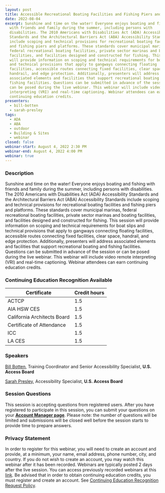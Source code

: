 ```yaml
---
layout: post
title: Accessible Recreational Boating Facilities and Fishing Piers and Platforms
date: 2022-08-04
excerpt: Sunshine and time on the water! Everyone enjoys boating and fishing
  with friends and family during the summer, including persons with
  disabilities. The 2010 Americans with Disabilities Act (ADA) Accessibility
  Standards and the Architectural Barriers Act (ABA) Accessibility Standards
  include scoping and technical provisions for recreational boating facilities
  and fishing piers and platforms. These standards cover municipal marinas,
  federal recreational boating facilities, private sector marinas and boating
  facilities, and facilities designed and constructed for fishing. This session
  will provide information on scoping and technical requirements for boat slips
  and technical provisions that apply to gangways connecting floating
  facilities, accessible routes connecting fixed facilities, clear space,
  handrail, and edge protection. Additionally, presenters will address
  associated elements and facilities that support recreational boating and
  fishing facilities. Questions can be submitted in advance of the session or
  can be posed during the live webinar. This webinar will include video remote
  interpreting (VRI) and real-time captioning. Webinar attendees can earn
  continuing education credits.
presenters:
  - bill-botten
  - sarah-presley
tags:
  - ADA
  - ABA
  - outdoor
  - Building & Sites
  - webinar
closed: false
webinar-start: August 4, 2022 2:30 PM
webinar-end: August 4, 2022 4:00 PM
webinar: true
---
```

### Description

Sunshine and time on the water! Everyone enjoys boating and fishing with friends and family during the summer, including persons with disabilities. The 2010 Americans with Disabilities Act (ADA) Accessibility Standards and the Architectural Barriers Act (ABA) Accessibility Standards include scoping and technical provisions for recreational boating facilities and fishing piers and platforms. These standards cover municipal marinas, federal recreational boating facilities, private sector marinas and boating facilities, and facilities designed and constructed for fishing. This session will provide information on scoping and technical requirements for boat slips and technical provisions that apply to gangways connecting floating facilities, accessible routes connecting fixed facilities, clear space, handrail, and edge protection. Additionally, presenters will address associated elements and facilities that support recreational boating and fishing facilities. Questions can be submitted in advance of the session or can be posed during the live webinar. This webinar will include video remote interpreting (VRI) and real-time captioning. Webinar attendees can earn continuing education credits.

### Continuing Education Recognition Available

| **Certificate**             | **Credit hours** |
| --------------------------- | ---------------- |
| ACTCP                       | 1.5              |
| AIA HSW CES                 | 1.5              |
| California Architects Board | 1.5              |
| Certificate of Attendance   | 1.5              |
| ICC                         | 1.5              |
| LA CES                      | 1.5              |

### Speakers

[Bill Botten](https://www.accessibilityonline.org/ao/speakers/10008/?ret=speakers), Training Coordinator and Senior Accessibility Specialist, **U.S. Access Board**

[Sarah Presley](https://www.accessibilityonline.org/ao/speakers/10778/?ret=speakers), Accessibility Specialist, **U.S. Access Board**

### Session Questions

This session is accepting questions from registered users. After you have registered to participate in this session, you can submit your questions on your **[Account Manager page](https://www.accessibilityonline.org/ao/accountManager/110952)**. Please note: the number of questions will be limited and submissions will be closed well before the session starts to provide time to prepare answers.

### Privacy Statement

In order to register for this webinar, you will need to create an account and provide, at a minimum, your name, email address, phone number, city, and country. If you do not wish to create an account, you may watch this webinar after it has been recorded. Webinars are typically posted 2 days after the live session. You can access previously recorded webinars at this [link](https://www.accessibilityonline.org/ao/archives/). Be advised that in order to obtain continuing education credits, you must register and create an account. See [Continuing Education Recognition Request Policy](https://www.accessibilityonline.org/continuing-education/CEUDetails.aspx).
